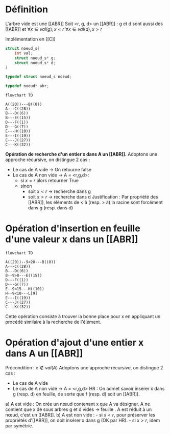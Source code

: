 
# Définition

L'arbre vide est une [[ABR]]
Soit <r, g, d> un [[ABR]] :
g et d sont aussi des [[ABR]] et
$\forall x \in val(g), x \lt r$ 
$\forall x \in val(d), x \gt r$ 

Implémentation en [[C]]
```C
struct noeud_s{
	int val;
	struct noeud_s* g;
	struct noeud_s* d;
}

typedef struct noeud_s noeud;

typedef noeud* abr;
```

```mermaid
flowchart TD

A((20))---B((8))
A---C((28))
B---D((6))
B---E((15))
D---F((1))
D---G((7))
E---H((10))
E---I((19))
C---J((27))
C---K((32))
```

**Opération de recherche d'un entier x dans A un [[ABR]].**
Adoptons une approche récursive, on distingue 2 cas :
- Le cas de A vide $\to$ On retourne false
- Le cas de A non vide $\to$ A = <r,g,d>:
	- si $x=r$ alors retourner True
	- sinon
		- soit $x\lt r$ $\to$ recherche dans g
		- soit $x\gt r$ $\to$ recherche dans d
Justification : Par propriété des [[ABR]], les éléments de < à (resp. > à) la racine sont forcément dans g (resp. dans d)

# Opération d'insertion en feuille d'une valeur x dans un [[ABR]]

```mermaid
flowchart TD

A((20))--9<20---B((8))
A---C((28))
B---D((6))
B--9>8---E((15))
D---F((1))
D---G((7))
E--9<15---H((10))
H--9<10---L[9]
E---I((19))
C---J((27))
C---K((32))
```

Cette opération consiste à trouver la bonne place pour x en appliquant un procédé similaire à la recherche de l'élément.

# Opération d'ajout d'une entier x dans A un [[ABR]]

Précondition : $x \notin val(A)$ 
Adoptons une approche récursive, on distingue 2 cas :
- Le cas de A vide
- Le cas de A non vide $\to$ A = <r,g,d>
	HR : On admet savoir insérer x dans g (resp. d) en feuille, de sorte que f (resp. d) soit un [[ABR]].

a) A est vide :
	On crée un nœud contenant x que A va désigner. A ne contient que x de sous arbres g et d vides $\to$ feuille . A est réduit à un nœud, c'est un [[ABR]].
b) A est non vide :
	- si $x\lt r$, pour préserver les propriétés d'[[ABR]], on doit insérer x dans g (OK par HR).
	- si $x\gt r$, idem par symétrie.








